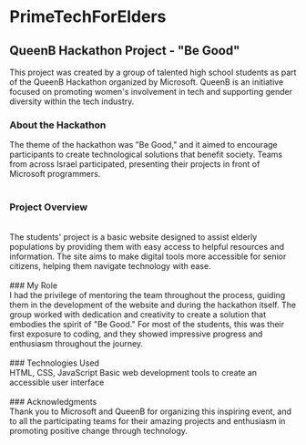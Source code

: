 # PrimeTechForElders
## QueenB Hackathon Project - "Be Good"

This project was created by a group of talented high school students as part of the QueenB Hackathon organized by Microsoft. QueenB is an initiative focused on promoting women's involvement in tech and supporting gender diversity within the tech industry.



### About the Hackathon

The theme of the hackathon was "Be Good," and it aimed to encourage participants to create technological solutions that benefit society. Teams from across Israel participated, presenting their projects in front of Microsoft programmers.
<br>
<br>

### Project Overview
<br>
The students' project is a basic website designed to assist elderly populations by providing them with easy access to helpful resources and information. The site aims to make digital tools more accessible for senior citizens, helping them navigate technology with ease.
<br><br>
### My Role
<br>
I had the privilege of mentoring the team throughout the process, guiding them in the development of the website and during the hackathon itself. The group worked with dedication and creativity to create a solution that embodies the spirit of "Be Good." For most of the students, this was their first exposure to coding, and they showed impressive progress and enthusiasm throughout the journey.
<br><br>
### Technologies Used
<br>
HTML, CSS, JavaScript
Basic web development tools to create an accessible user interface
<br><br>
### Acknowledgments
<br>
Thank you to Microsoft and QueenB for organizing this inspiring event, and to all the participating teams for their amazing projects and enthusiasm in promoting positive change through technology.

